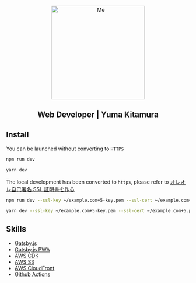 <p align="center">
  <img src='https://github.com/jiyuujin/me/blob/master/bakeneko.svg?sanitize=true' alt="Me" title="Me" width="256px" height='256px'/>
</p>

<div align="center">
  <h2>Web Developer | Yuma Kitamura</h2>
</div>

## Install

You can be launched without converting to `HTTPS`

```bash
npm run dev

yarn dev
```

The local development has been converted to `https`, please refer to [オレオレ自己署名 SSL 証明書を作る](https://webneko.dev/posts/create-the-self-signed-ssl-certificate)

```bash
npm run dev --ssl-key ~/example.com+5-key.pem --ssl-cert ~/example.com+5.pem

yarn dev --ssl-key ~/example.com+5-key.pem --ssl-cert ~/example.com+5.pem
```

## Skills

- [Gatsby.js](https://www.gatsbyjs.org/)
- [Gatsby.js PWA](https://www.gatsbyjs.org/docs/progressive-web-app/)
- [AWS CDK](https://aws.amazon.com/jp/cdk/)
- [AWS S3](https://aws.amazon.com/jp/s3/)
- [AWS CloudFront](https://aws.amazon.com/jp/cloudfront/)
- [Github Actions](https://docs.github.com/ja/actions/language-and-framework-guides/using-nodejs-with-github-actions)
